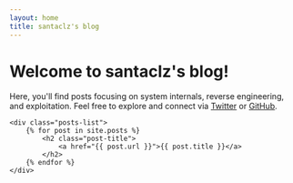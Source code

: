 ```yaml
---
layout: home
title: santaclz's blog
---
```


<div>
    <h1>Welcome to santaclz's blog!</h1>
    <p>
        Here, you'll find posts focusing on system internals, reverse engineering, and exploitation.
        Feel free to explore and connect via 
        <a href="https://twitter.com/santaclzz" target="_blank">Twitter</a> or 
        <a href="https://github.com/santaclz" target="_blank">GitHub</a>.
    </p>

    <div class="posts-list">
        {% for post in site.posts %}
            <h2 class="post-title">
                <a href="{{ post.url }}">{{ post.title }}</a>
            </h2>
        {% endfor %}
    </div>
</div>

<style>
    .home {
        text-align: center;
        padding: 50px;
    }

    .posts-list {
        margin-top: 50px;
    }

    .post-title {
        font-size: 24px;
    }

    .post-meta {
        font-size: 18px;
        color: #888;
    }
</style>
